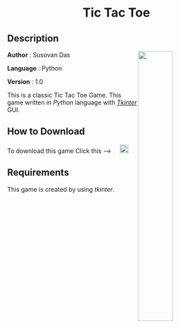 #
**<H1 align = "center">Tic Tac Toe</H1>**

## Description

<img align= "right" width=40% src="https://github.com/DasBabuGH/Python-Games/blob/master/Assets/tic_tac_toe.gif">

**Author** : Susovan Das

**Language** : Python

**Version** : 1.0

This is a classic Tic Tac Toe Game. This game written in _Python_ language with [_Tkinter_](https://docs.python.org/3/library/tkinter.html) GUI.

## How to Download

To download this game Click this --> &nbsp; &nbsp; [<img src="https://github.com/DasBabuGH/Python-Games/blob/master/Assets/.download_icon.png" width="20" height="20"/>][DownGit]

## Requirements

This game is created by using _tkinter_.

<!--Inner Links-->
[DownGit]: https://minhaskamal.github.io/DownGit/#/home?url=https://github.com/DasBabuGH/Python-Games/Tic_Tac_Toe
